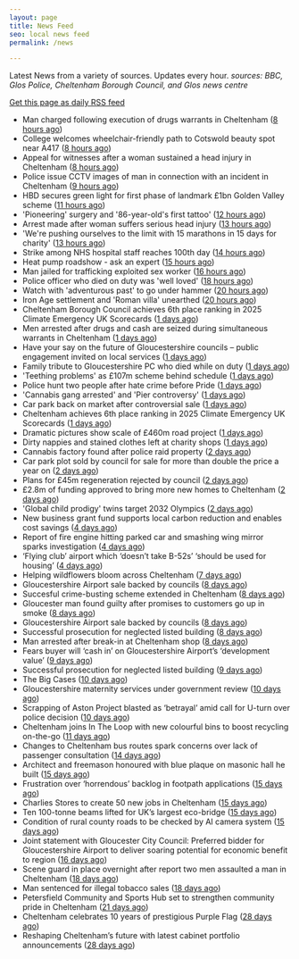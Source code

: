```yaml
---
layout: page
title: News Feed
seo: local news feed
permalink: /news

---
```


Latest News from a variety of sources. Updates every hour.
_sources: BBC, Glos Police, Cheltenham Borough Council, and Glos news centre_

[Get this page as daily RSS feed](/daily.rss)

<!-- news_marker starts -->
- Man charged following execution of drugs warrants in Cheltenham ([8 hours ago](https://gloucesternewscentre.co.uk/man-charged-following-execution-of-drugs-warrants-in-cheltenham-2/))
- College welcomes wheelchair-friendly path to Cotswold beauty spot near A417 ([8 hours ago](https://gloucesternewscentre.co.uk/college-welcomes-wheelchair-friendly-path-to-cotswold-beauty-spot-near-a417/))
- Appeal for witnesses after a woman sustained a head injury in Cheltenham ([8 hours ago](https://gloucesternewscentre.co.uk/appeal-for-witnesses-after-a-woman-sustained-a-head-injury-in-cheltenham/))
- Police issue CCTV images of man in connection with an incident in Cheltenham ([9 hours ago](https://gloucesternewscentre.co.uk/police-issue-cctv-images-of-man-in-connection-with-an-incident-in-cheltenham/))
- HBD secures green light for first phase of landmark £1bn Golden Valley scheme ([11 hours ago](https://www.cheltenham.gov.uk/news/article/3030/hbd_secures_green_light_for_first_phase_of_landmark_1bn_golden_valley_scheme))
- 'Pioneering' surgery and '86-year-old's first tattoo' ([12 hours ago](https://www.bbc.com/news/articles/cn0qxx8vr0xo))
- Arrest made after woman suffers serious head injury ([13 hours ago](https://www.bbc.com/news/articles/c1wpgglvw52o))
- 'We're pushing ourselves to the limit with 15 marathons in 15 days for charity' ([13 hours ago](https://www.bbc.com/news/articles/c4g8vz8n4lpo))
- Strike among NHS hospital staff reaches 100th day ([14 hours ago](https://www.bbc.com/news/articles/ce8z3rl15e8o))
- Heat pump roadshow - ask an expert ([15 hours ago](https://www.cheltenham.gov.uk/news/article/3029/heat_pump_roadshow_-_ask_an_expert))
- Man jailed for trafficking exploited sex worker ([16 hours ago](https://www.bbc.com/news/articles/c86g4gj2jlno))
- Police officer who died on duty was 'well loved' ([18 hours ago](https://www.bbc.com/news/articles/cx24rj40zl5o))
- Watch with 'adventurous past' to go under hammer ([20 hours ago](https://www.bbc.com/news/articles/c9qxxvw5evvo))
- Iron Age settlement and 'Roman villa' unearthed ([20 hours ago](https://www.bbc.com/news/articles/ce8zzp83q3ro))
- Cheltenham Borough Council achieves 6th place ranking in 2025 Climate Emergency UK Scorecards ([1 days ago](https://gloucesternewscentre.co.uk/cheltenham-borough-council-achieves-6th-place-ranking-in-2025-climate-emergency-uk-scorecards/))
- Men arrested after drugs and cash are seized during simultaneous warrants in Cheltenham ([1 days ago](https://gloucesternewscentre.co.uk/men-arrested-after-drugs-and-cash-are-seized-during-simultaneous-warrants-in-cheltenham/))
- Have your say on the future of Gloucestershire councils – public engagement invited on local services ([1 days ago](https://gloucesternewscentre.co.uk/have-your-say-on-the-future-of-gloucestershire-councils-public-engagement-invited-on-local-services/))
- Family tribute to Gloucestershire PC who died while on duty ([1 days ago](https://gloucesternewscentre.co.uk/family-tribute-to-gloucestershire-pc-who-died-while-on-duty/))
- 'Teething problems' as £107m scheme behind schedule ([1 days ago](https://www.bbc.com/news/articles/cx2kxwerelzo))
- Police hunt two people after hate crime before Pride ([1 days ago](https://www.bbc.com/news/articles/c2ezn0d8d8do))
- 'Cannabis gang arrested' and 'Pier controversy' ([1 days ago](https://www.bbc.com/news/articles/c2le7qgd5zzo))
- Car park back on market after controversial sale ([1 days ago](https://www.bbc.com/news/articles/czxwp0gxxy3o))
- Cheltenham achieves 6th place ranking in 2025 Climate Emergency UK Scorecards ([1 days ago](https://www.cheltenham.gov.uk/news/article/3028/cheltenham_achieves_6th_place_ranking_in_2025_climate_emergency_uk_scorecards))
- Dramatic pictures show scale of £460m road project ([1 days ago](https://www.bbc.com/news/articles/c20wwle56gqo))
- Dirty nappies and stained clothes left at charity shops ([1 days ago](https://www.bbc.com/news/articles/cy5w35506zko))
- Cannabis factory found after police raid property ([2 days ago](https://www.bbc.com/news/articles/cx2jxv80022o))
- Car park plot sold by council for sale for more than double the price a year on ([2 days ago](https://gloucesternewscentre.co.uk/car-park-plot-sold-by-council-for-sale-for-more-than-double-the-price-a-year-on/))
- Plans for £45m regeneration rejected by council ([2 days ago](https://www.bbc.com/news/articles/ckg3jn2207ro))
- £2.8m of funding approved to bring more new homes to Cheltenham ([2 days ago](https://www.cheltenham.gov.uk/news/article/3027/28m_of_funding_approved_to_bring_more_new_homes_to_cheltenham))
- 'Global child prodigy' twins target 2032 Olympics ([2 days ago](https://www.bbc.com/news/articles/c0k7x723zr1o))
- New business grant fund supports local carbon reduction and enables cost savings ([4 days ago](https://www.cheltenham.gov.uk/news/article/3026/new_business_grant_fund_supports_local_carbon_reduction_and_enables_cost_savings))
- Report of fire engine hitting parked car and smashing wing mirror sparks investigation ([4 days ago](https://gloucesternewscentre.co.uk/report-of-fire-engine-hitting-parked-car-and-smashing-wing-mirror-sparks-investigation/))
- ‘Flying club’ airport which ‘doesn’t take B-52s’ ‘should be used for housing’ ([4 days ago](https://gloucesternewscentre.co.uk/flying-club-airport-which-doesnt-take-b-52s-should-be-used-for-housing/))
- Helping wildflowers bloom across Cheltenham ([7 days ago](https://www.cheltenham.gov.uk/news/article/3025/helping_wildflowers_bloom_across_cheltenham))
- Gloucestershire Airport sale backed by councils ([8 days ago](https://gloucesternewscentre.co.uk/gloucestershire-airport-sale-backed-by-councils/))
- Succesful crime-busting scheme extended in Cheltenham ([8 days ago](https://gloucesternewscentre.co.uk/succesful-crime-busting-scheme-extended-in-cheltenham/))
- Gloucester man found guilty after promises to customers go up in smoke ([8 days ago](https://gloucesternewscentre.co.uk/gloucester-man-found-guilty-after-promises-to-customers-go-up-in-smoke/))
- Gloucestershire Airport sale backed by councils ([8 days ago](https://www.cheltenham.gov.uk/news/article/3024/gloucestershire_airport_sale_backed_by_councils))
- Successful prosecution for neglected listed building ([8 days ago](https://gloucesternewscentre.co.uk/successful-prosecution-for-neglected-listed-building/))
- Man arrested after break-in at Cheltenham shop ([8 days ago](https://gloucesternewscentre.co.uk/man-arrested-after-break-in-at-cheltenham-shop/))
- Fears buyer will ‘cash in’ on Gloucestershire Airport’s ‘development value’ ([9 days ago](https://gloucesternewscentre.co.uk/fears-buyer-will-cash-in-on-gloucestershire-airports-development-value/))
- Successful prosecution for neglected listed building ([9 days ago](https://www.cheltenham.gov.uk/news/article/3023/successful_prosecution_for_neglected_listed_building))
- The Big Cases ([10 days ago](https://www.bbc.co.uk/iplayer/episode/m001z7w2))
- Gloucestershire maternity services under government review ([10 days ago](https://www.bbc.co.uk/sounds/play/p0ll39jx))
- Scrapping of Aston Project blasted as ‘betrayal’ amid call for U-turn over police decision ([10 days ago](https://gloucesternewscentre.co.uk/scrapping-of-aston-project-blasted-as-betrayal-amid-call-for-u-turn-over-police-decision/))
- Cheltenham joins In The Loop with new colourful bins to boost recycling on-the-go ([11 days ago](https://www.cheltenham.gov.uk/news/article/3022/cheltenham_joins_in_the_loop_with_new_colourful_bins_to_boost_recycling_on-the-go))
- Changes to Cheltenham bus routes spark concerns over lack of passenger consultation ([14 days ago](https://gloucesternewscentre.co.uk/changes-to-cheltenham-bus-routes-spark-concerns-over-lack-of-passenger-consultation/))
- Architect and freemason honoured with blue plaque on masonic hall he built ([15 days ago](https://gloucesternewscentre.co.uk/architect-and-freemason-honoured-with-blue-plaque-on-masonic-hall-he-built/))
- Frustration over ‘horrendous’ backlog in footpath applications ([15 days ago](https://gloucesternewscentre.co.uk/frustration-over-horrendous-backlog-in-footpath-applications/))
- Charlies Stores to create 50 new jobs in Cheltenham ([15 days ago](https://gloucesternewscentre.co.uk/charlies-stores-to-create-50-new-jobs-in-cheltenham/))
- Ten 100-tonne beams lifted for UK’s largest eco-bridge ([15 days ago](https://www.bbc.co.uk/sounds/play/p0lk57bp))
- Condition of rural county roads to be checked by AI camera system ([15 days ago](https://gloucesternewscentre.co.uk/condition-of-rural-county-roads-to-be-checked-by-ai-camera-system/))
- Joint statement with Gloucester City Council: Preferred bidder for Gloucestershire Airport to deliver soaring potential for economic benefit to region ([16 days ago](https://www.cheltenham.gov.uk/news/article/3021/joint_statement_with_gloucester_city_council_preferred_bidder_for_gloucestershire_airport_to_deliver_soaring_potential_for_economic_benefit_to_region))
- Scene guard in place overnight after report two men assaulted a man in Cheltenham ([18 days ago](https://gloucesternewscentre.co.uk/scene-guard-in-place-overnight-after-report-two-men-assaulted-a-man-in-cheltenham/))
- Man sentenced for illegal tobacco sales ([18 days ago](https://gloucesternewscentre.co.uk/man-sentenced-for-illegal-tobacco-sales/))
- Petersfield Community and Sports Hub set to strengthen community pride in Cheltenham ([21 days ago](https://www.cheltenham.gov.uk/news/article/3020/petersfield_community_and_sports_hub_set_to_strengthen_community_pride_in_cheltenham))
- Cheltenham celebrates 10 years of prestigious Purple Flag ([28 days ago](https://www.cheltenham.gov.uk/news/article/3019/cheltenham_celebrates_10_years_of_prestigious_purple_flag))
- Reshaping Cheltenham’s future with latest cabinet portfolio announcements ([28 days ago](https://www.cheltenham.gov.uk/news/article/3018/reshaping_cheltenhams_future_with_latest_cabinet_portfolio_announcements))

<!-- news_marker ends -->
